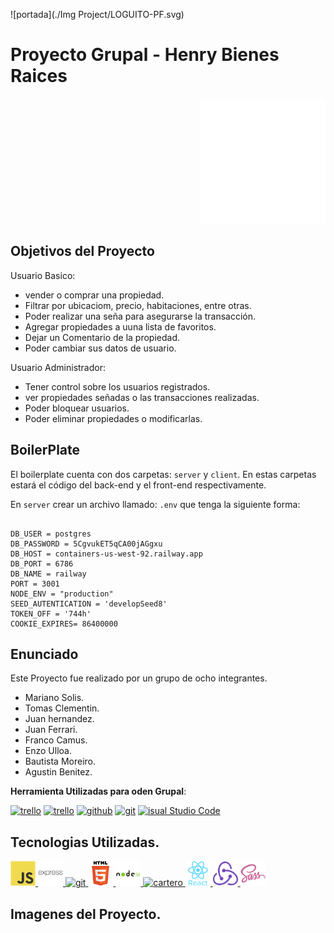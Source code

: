 ![portada](./Img Project/LOGUITO-PF.svg)

# Proyecto Grupal - Henry Bienes Raices

<p align="right">
  <img height="200" src="./Img Project/LOGUITO-PF.svg" />
</p>

## Objetivos del Proyecto

Usuario Basico:
- vender o comprar una propiedad.
- Filtrar por ubicaciom, precio, habitaciones, entre otras.
- Poder realizar una seña para asegurarse la transacción. 
- Agregar propiedades a uuna lista de favoritos.
- Dejar un Comentario de la propiedad.
- Poder cambiar sus datos de usuario.

Usuario Administrador:
- Tener control sobre los usuarios registrados.
- ver propiedades señadas o las transacciones realizadas.
- Poder bloquear usuarios.
- Poder eliminar propiedades o modificarlas.

## BoilerPlate

El boilerplate cuenta con dos carpetas: `server` y `client`. En estas carpetas estará el código del back-end y el front-end respectivamente.

En `server` crear un archivo llamado: `.env` que tenga la siguiente forma:

```env

DB_USER = postgres
DB_PASSWORD = 5CgvukET5qCA00jAGgxu
DB_HOST = containers-us-west-92.railway.app
DB_PORT = 6786
DB_NAME = railway
PORT = 3001
NODE_ENV = "production"
SEED_AUTENTICATION = 'developSeed8'
TOKEN_OFF = '744h'
COOKIE_EXPIRES= 86400000

```

## Enunciado

Este Proyecto fue realizado por un grupo de ocho integrantes.

- Mariano Solis.
- Tomas Clementin.
- Juan hernandez.
- Juan Ferrari.
- Franco Camus.
- Enzo Ulloa.
- Bautista Moreiro.
- Agustin Benitez.

__Herramienta Utilizadas para oden Grupal__:

<a href="https://www.figma.com/"><img src="https://cdn-icons-png.flaticon.com/512/5968/5968705.png" alt="trello" width="40" height="40"></a>
<a href="https://trello.com/"><img src="https://cdn-icons-png.flaticon.com/512/174/174874.png" alt="trello" width="40" height="40"></a>
<a href="https://github.com/"><img src="https://cdn-icons-png.flaticon.com/512/25/25657.png" alt="github" width="40" height="40"></a>
<a href="https://git-scm.com/"><img src="https://cdn-icons-png.flaticon.com/512/4494/4494740.png" alt="git" width="40" height="40"></a>
<a href="https://code.visualstudio.com/"><img src="https://cdn-icons-png.flaticon.com/512/5968/5968389.png" alt="isual Studio Code" width="40" height="40"></a>

## Tecnologias Utilizadas.

 <a href="https://developer.mozilla.org/en-US/docs/Web/JavaScript" target="_blank" rel="noreferrer"> <img src="https://raw.githubusercontent.com/devicons/devicon/master/icons/javascript/javascript-original.svg" alt="javascript" width="40" height="40"/> </a> 
<a href="https://expressjs.com" target="_blank" rel="noreferrer"> <img src="https://raw.githubusercontent.com/devicons/devicon/master/icons/express/express-original-wordmark.svg" alt="express" width="40" height="40"/> </a>
<a href="https://git-scm.com/" target="_blank" rel="noreferrer"> <img src="https://www.vectorlogo.zone/logos/git-scm/git-scm-icon.svg" alt="git" width="40" height="40"/> </a> 
<a href="https://www.w3.org/html/" target="_blank" rel="noreferrer"> <img src="https://raw.githubusercontent.com/devicons/devicon/master/icons/html5/html5-original-wordmark.svg" alt="html5" width="40" height="40"/> </a> 
<a href="https://nodejs.org" target="_blank" rel="noreferrer"> <img src="https://raw.githubusercontent.com/devicons/devicon/master/icons/nodejs/nodejs-original-wordmark.svg" alt="nodejs" width="40" height="40"/> </a> 
<a href="https://postman.com" target="_blank" rel="noreferrer"> <img src="https://www.vectorlogo.zone/logos/getpostman/getpostman-icon.svg" alt="cartero" width="40" height="40"/> </a> 
<a href="https://reactjs.org/" target="_blank" rel="noreferrer"> <img src="https://raw.githubusercontent.com/devicons/devicon/master/icons/react/react-original-wordmark.svg" alt="react" width="40" height="40"/> </a> 
<a href="https://redux.js.org" target="_blank" rel="noreferrer"> <img src="https://raw.githubusercontent.com/devicons/devicon/master/icons/redux/redux-original.svg" alt="redux" width="40" height="40"/> </a> 
<a href="https://sass-lang.com" target="_blank" rel="noreferrer"> <img src="https://raw.githubusercontent.com/devicons/devicon/master/icons/sass/sass-original.svg" alt="sass" width="40" height="40"/> </a></p>



## Imagenes del Proyecto.


